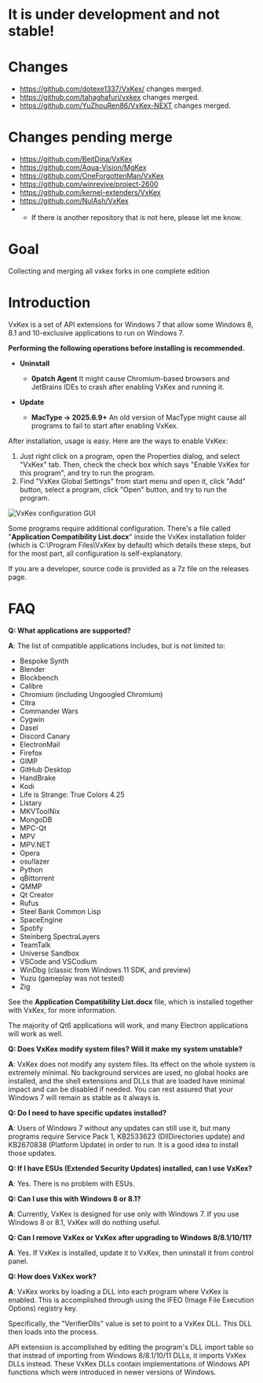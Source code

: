 <h1>It is under development and not stable!</h1>

# Changes
- https://github.com/dotexe1337/VxKex/ changes merged.
- https://github.com/tahaghafuri/vxkex changes merged.
- https://github.com/YuZhouRen86/VxKex-NEXT changes merged.

# Changes pending merge
- https://github.com/BeitDina/VxKex
- https://github.com/Aqua-Vision/MgKex
- https://github.com/OneForgottenMan/VxKex
- https://github.com/winrevive/project-2600
- https://github.com/kernel-extenders/VxKex
- https://github.com/NulAsh/VxKex
- * If there is another repository that is not here, please let me know.

# Goal
Collecting and merging all vxkex forks in one complete edition

Introduction
============

VxKex is a set of API extensions for Windows 7 that allow some Windows 8, 8.1 and 10-exclusive applications to run on Windows 7.

**Performing the following operations before installing is recommended.**

- **Uninstall**
  - **0patch Agent**
    It might cause Chromium-based browsers and JetBrains IDEs to crash after enabling VxKex and running it.

- **Update**
  - **MacType → 2025.6.9+**
    An old version of MacType might cause all programs to fail to start after enabling VxKex.

After installation, usage is easy. Here are the ways to enable VxKex:
1. Just right click on a program, open the Properties dialog, and select "VxKex" tab. Then, check the check box which says "Enable VxKex for this program", and try to run the program.
2. Find "VxKex Global Settings" from start menu and open it, click "Add" button, select a program, click "Open" button, and try to run the program.

![VxKex configuration GUI](/example-screenshot.png)

Some programs require additional configuration. There's a file called "**Application Compatibility List.docx**" inside the VxKex installation folder (which is C:\Program Files\VxKex by default) which details these steps, but for the most part, all configuration is self-explanatory.

If you are a developer, source code is provided as a 7z file on the releases page.

FAQ
===

**Q: What applications are supported?**

**A**: The list of compatible applications includes, but is not limited to:

- Bespoke Synth
- Blender
- Blockbench
- Calibre
- Chromium (including Ungoogled Chromium)
- Citra
- Commander Wars
- Cygwin
- Dasel
- Discord Canary
- ElectronMail
- Firefox
- GIMP
- GitHub Desktop
- HandBrake
- Kodi
- Life is Strange: True Colors 4.25
- Listary
- MKVToolNix
- MongoDB
- MPC-Qt
- MPV
- MPV.NET
- Opera
- osu!lazer
- Python
- qBittorrent
- QMMP
- Qt Creator
- Rufus
- Steel Bank Common Lisp
- SpaceEngine
- Spotify
- Steinberg SpectraLayers
- TeamTalk
- Universe Sandbox
- VSCode and VSCodium
- WinDbg (classic from Windows 11 SDK, and preview)
- Yuzu (gameplay was not tested)
- Zig

See the **Application Compatibility List.docx** file, which is installed together with VxKex, for more information.

The majority of Qt6 applications will work, and many Electron applications will work as well.

**Q: Does VxKex modify system files? Will it make my system unstable?**

**A**: VxKex does not modify any system files. Its effect on the whole system is extremely minimal. No background services are used, no global hooks are installed, and the shell extensions and DLLs that are loaded have minimal impact and can be disabled if needed. You can rest assured that your Windows 7 will remain as stable as it always is.

**Q: Do I need to have specific updates installed?**

**A**: Users of Windows 7 without any updates can still use it, but many programs require Service Pack 1, KB2533623 (DllDirectories update) and KB2670838 (Platform Update) in order to run. It is a good idea to install those updates.

**Q: If I have ESUs (Extended Security Updates) installed, can I use VxKex?**

**A**: Yes. There is no problem with ESUs.

**Q: Can I use this with Windows 8 or 8.1?**

**A**: Currently, VxKex is designed for use only with Windows 7. If you use Windows 8 or 8.1, VxKex will do nothing useful.

**Q: Can I remove VxKex or VxKex after upgrading to Windows 8/8.1/10/11?**

**A**: Yes. If VxKex is installed, update it to VxKex, then uninstall it from control panel.

**Q: How does VxKex work?**

**A**: VxKex works by loading a DLL into each program where VxKex is enabled. This is accomplished through using the IFEO (Image File Execution Options) registry key.

Specifically, the "VerifierDlls" value is set to point to a VxKex DLL. This DLL then loads into the process.

API extension is accomplished by editing the program's DLL import table so that instead of importing from Windows 8/8.1/10/11 DLLs, it imports VxKex DLLs instead. These VxKex DLLs contain implementations of Windows API functions which were introduced in newer versions of Windows.
